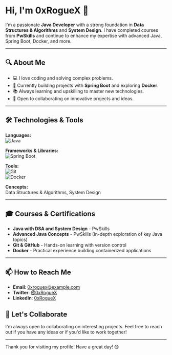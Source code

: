 # Hi, I'm 0xRogueX 👋

I'm a passionate **Java Developer** with a strong foundation in **Data Structures & Algorithms** and **System Design**. I have completed courses from **PwSkills** and continue to enhance my expertise with advanced Java, Spring Boot, Docker, and more.

---

## 🔍 About Me

- 💻 I love coding and solving complex problems.
- 🚀 Currently building projects with **Spring Boot** and exploring **Docker**.
- 📚 Always learning and upskilling to master new technologies.
- 🤝 Open to collaborating on innovative projects and ideas.

---

## 🛠️ Technologies & Tools

**Languages:**  
![Java](https://img.shields.io/badge/Java-ED8B00?style=flat&logo=java&logoColor=white)

**Frameworks & Libraries:**  
![Spring Boot](https://img.shields.io/badge/Spring%20Boot-6DB33F?style=flat&logo=spring&logoColor=white)

**Tools:**  
![Git](https://img.shields.io/badge/Git-F05032?style=flat&logo=git&logoColor=white)  
![Docker](https://img.shields.io/badge/Docker-2496ED?style=flat&logo=docker&logoColor=white)

**Concepts:**  
Data Structures & Algorithms, System Design

---

## 🎓 Courses & Certifications

- **Java with DSA and System Design** - PwSkills
- **Advanced Java Concepts** - PwSkills (In-depth exploration of key Java topics)
- **Git & GitHub** - Hands-on learning with version control
- **Docker** - Practical experience building containerized applications

---

## 📫 How to Reach Me

- **Email**: 0xroguex@example.com
- **Twitter**: [@0xRogueX](https://twitter.com/0xRogueX)
- **LinkedIn**: [0xRogueX](https://www.linkedin.com/in/vivekdadhaniya/)

## 🤝 Let's Collaborate

I'm always open to collaborating on interesting projects. Feel free to reach out if you have any ideas or if you'd like to work together!

---

Thank you for visiting my profile! Have a great day! 😊
